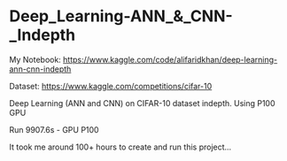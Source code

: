 # Deep_Learning-ANN_&_CNN-_Indepth


My Notebook: https://www.kaggle.com/code/alifaridkhan/deep-learning-ann-cnn-indepth

Dataset: https://www.kaggle.com/competitions/cifar-10


Deep Learning (ANN and CNN) on CIFAR-10 dataset indepth. Using P100 GPU

Run 9907.6s - GPU P100

It took me around 100+ hours to create and run this project...
